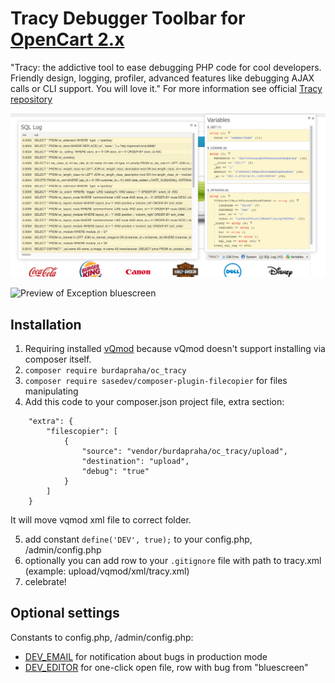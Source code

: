 # Tracy Debugger Toolbar for [OpenCart 2.x](https://github.com/opencart/opencart)

"Tracy: the addictive tool to ease debugging PHP code for cool developers. Friendly design, logging, profiler, advanced features like debugging AJAX calls or CLI support. You will love it."
For more information see official [Tracy repository](https://github.com/nette/tracy)

![Preview of Debugger](./doc/screenshot.png)

![Preview of Exception bluescreen](https://camo.githubusercontent.com/2c37a6b0c27286f4fd010ccc683682ce714aa774/68747470733a2f2f6e657474652e6769746875622e696f2f74726163792f696d616765732f74726163792d657863657074696f6e2e706e67)

## Installation

1. Requiring installed [vQmod](https://github.com/vqmod/vqmod) because vQmod doesn't support installing via composer itself.
2. `composer require burdapraha/oc_tracy`
3. `composer require sasedev/composer-plugin-filecopier` for files manipulating
4. Add this code to your composer.json project file, extra section:

```
    "extra": {
        "filescopier": [
            {
                "source": "vendor/burdapraha/oc_tracy/upload",
                "destination": "upload",
                "debug": "true"
            }
        ]
    }    
```
    
It will move vqmod xml file to correct folder.

5. add constant `define('DEV', true);` to your config.php, /admin/config.php
6. optionally you can add row to your `.gitignore` file with path to tracy.xml (example: upload/vqmod/xml/tracy.xml)
7. celebrate!

## Optional settings

Constants to config.php, /admin/config.php:
- [DEV_EMAIL](https://github.com/nette/tracy#production-mode-and-error-logging) for notification about bugs in production mode
- [DEV_EDITOR](https://pla.nette.org/en/how-open-files-in-ide-from-debugger#toc-mac-os-x) for one-click open file, row with bug from "bluescreen"